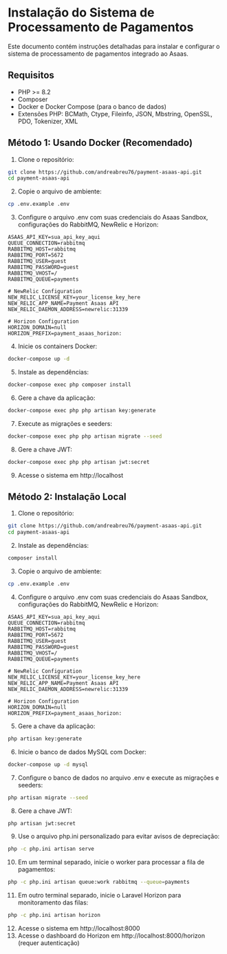 <!--
@ia-instructions: update-on-read
description: Este arquivo deve ser revisado por IA sempre que lido.
goals:
  - Corrigir ortografia e gramática
  - Melhorar explicações técnicas
  - Garantir exemplos de código atualizados
rules:
  - Preserve formatação Markdown
  - Não apague seções existentes sem permissão explícita
-->
# Instalação do Sistema de Processamento de Pagamentos

Este documento contém instruções detalhadas para instalar e configurar o sistema de processamento de pagamentos integrado ao Asaas.

## Requisitos

- PHP >= 8.2
- Composer
- Docker e Docker Compose (para o banco de dados)
- Extensões PHP: BCMath, Ctype, Fileinfo, JSON, Mbstring, OpenSSL, PDO, Tokenizer, XML

## Método 1: Usando Docker (Recomendado)

1. Clone o repositório:
```bash
git clone https://github.com/andreabreu76/payment-asaas-api.git
cd payment-asaas-api
```

2. Copie o arquivo de ambiente:
```bash
cp .env.example .env
```

3. Configure o arquivo .env com suas credenciais do Asaas Sandbox, configurações do RabbitMQ, NewRelic e Horizon:
```
ASAAS_API_KEY=sua_api_key_aqui
QUEUE_CONNECTION=rabbitmq
RABBITMQ_HOST=rabbitmq
RABBITMQ_PORT=5672
RABBITMQ_USER=guest
RABBITMQ_PASSWORD=guest
RABBITMQ_VHOST=/
RABBITMQ_QUEUE=payments

# NewRelic Configuration
NEW_RELIC_LICENSE_KEY=your_license_key_here
NEW_RELIC_APP_NAME=Payment Asaas API
NEW_RELIC_DAEMON_ADDRESS=newrelic:31339

# Horizon Configuration
HORIZON_DOMAIN=null
HORIZON_PREFIX=payment_asaas_horizon:
```

4. Inicie os containers Docker:
```bash
docker-compose up -d
```

5. Instale as dependências:
```bash
docker-compose exec php composer install
```

6. Gere a chave da aplicação:
```bash
docker-compose exec php php artisan key:generate
```

7. Execute as migrações e seeders:
```bash
docker-compose exec php php artisan migrate --seed
```

8. Gere a chave JWT:
```bash
docker-compose exec php php artisan jwt:secret
```

9. Acesse o sistema em http://localhost

## Método 2: Instalação Local

1. Clone o repositório:
```bash
git clone https://github.com/andreabreu76/payment-asaas-api.git
cd payment-asaas-api
```

2. Instale as dependências:
```bash
composer install
```

3. Copie o arquivo de ambiente:
```bash
cp .env.example .env
```

4. Configure o arquivo .env com suas credenciais do Asaas Sandbox, configurações do RabbitMQ, NewRelic e Horizon:
```
ASAAS_API_KEY=sua_api_key_aqui
QUEUE_CONNECTION=rabbitmq
RABBITMQ_HOST=rabbitmq
RABBITMQ_PORT=5672
RABBITMQ_USER=guest
RABBITMQ_PASSWORD=guest
RABBITMQ_VHOST=/
RABBITMQ_QUEUE=payments

# NewRelic Configuration
NEW_RELIC_LICENSE_KEY=your_license_key_here
NEW_RELIC_APP_NAME=Payment Asaas API
NEW_RELIC_DAEMON_ADDRESS=newrelic:31339

# Horizon Configuration
HORIZON_DOMAIN=null
HORIZON_PREFIX=payment_asaas_horizon:
```

5. Gere a chave da aplicação:
```bash
php artisan key:generate
```

6. Inicie o banco de dados MySQL com Docker:
```bash
docker-compose up -d mysql
```

7. Configure o banco de dados no arquivo .env e execute as migrações e seeders:
```bash
php artisan migrate --seed
```

8. Gere a chave JWT:
```bash
php artisan jwt:secret
```

9. Use o arquivo php.ini personalizado para evitar avisos de depreciação:
```bash
php -c php.ini artisan serve
```

10. Em um terminal separado, inicie o worker para processar a fila de pagamentos:
```bash
php -c php.ini artisan queue:work rabbitmq --queue=payments
```

11. Em outro terminal separado, inicie o Laravel Horizon para monitoramento das filas:
```bash
php -c php.ini artisan horizon
```

12. Acesse o sistema em http://localhost:8000
13. Acesse o dashboard do Horizon em http://localhost:8000/horizon (requer autenticação)
